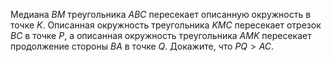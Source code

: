 Медиана $BM$ треугольника $ABC$ пересекает описанную окружность в 
точке  $K$. Описанная окружность треугольника $KMC$ пересекает отрезок $BC$ в 
точке $P$, а описанная окружность треугольника $AMK$ пересекает 
продолжение стороны $BA$ в точке $Q$. Докажите, что $PQ > AC$.